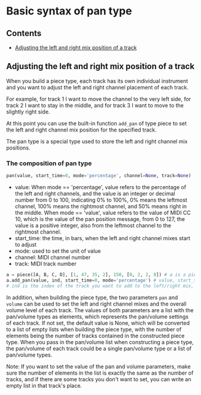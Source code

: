 # Basic syntax of pan type



## Contents

- [Adjusting the left and right mix position of a track](#adjusting-the-left-and-right-mix-position-of-a-track)



## Adjusting the left and right mix position of a track

When you build a piece type, each track has its own individual instrument and you want to adjust the left and right channel placement of each track.  

For example, for track 1 I want to move the channel to the very left side, for track 2 I want to stay in the middle, and for track 3 I want to move to the slightly right side.  

At this point you can use the built-in function `add_pan` of type piece to set the left and right channel mix position for the specified track.  

The pan type is a special type used to store the left and right channel mix positions.



### The composition of pan type

```python
pan(value, start_time=0, mode='percentage', channel=None, track=None)
```

- value: When mode == 'percentage', value refers to the percentage of the left and right channels, and the value is an integer or decimal number from 0 to 100, indicating 0% to 100%, 0% means the leftmost channel, 100% means the rightmost channel, and 50% means right in the middle. When mode == 'value', value refers to the value of MIDI CC 10, which is the value of the pan position message, from 0 to 127, the value is a positive integer, also from the leftmost channel to the rightmost channel.
- start_time: the time, in bars, when the left and right channel mixes start to adjust
- mode: used to set the unit of value
- channel: MIDI channel number
- track: MIDI track number

```python
a = piece([A, B, C, D], [1, 47, 35, 2], 150, [0, 2, 2, 8]) # a is a piece type
a.add_pan(value, ind, start_time=0, mode='percentage') # value, start_time, mode are all construction parameters for the corresponding pan type,
# ind is the index of the track you want to add to the left/right mix, with 0 as the first track
```

In addition, when building the piece type, the two parameters `pan` and `volume` can be used to set the left and right channel mixes and the overall volume level of each track. The values of both parameters are a list with the pan/volume types as elements, which represents the pan/volume settings of each track. If not set, the default value is None, which will be converted to a list of empty lists when building the piece type, with the number of elements being the number of tracks contained in the constructed piece type. When you pass in the pan/volume list when constructing a piece type, the pan/volume of each track could be a single pan/volume type or a list of pan/volume types.

Note: If you want to set the value of the pan and volume parameters, make sure the number of elements in the list is exactly the same as the number of tracks, and if there are some tracks you don't want to set, you can write an empty list in that track's place.

